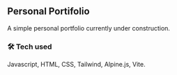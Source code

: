 
## Personal Portifolio

A simple personal portfolio currently under construction.

### 🛠 Tech used
Javascript, HTML, CSS, Tailwind, Alpine.js, Vite.

